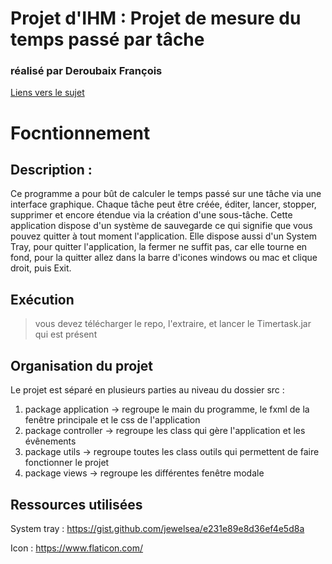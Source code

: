 # Projet d'IHM : Projet de mesure du temps passé par tâche
### réalisé par Deroubaix François
[Liens vers le sujet](https://www.iut-info.univ-lille.fr/~casiez/M2105/TP/ProjetTempsParTache/)
# Focntionnement

## Description :

Ce programme a pour bût de calculer le temps passé sur une tâche via une interface graphique.
Chaque tâche peut être créée, éditer, lancer, stopper, supprimer et encore étendue via la création d'une sous-tâche.
Cette application dispose d'un système de sauvegarde ce qui signifie que vous pouvez quitter à tout moment l'application.
Elle dispose aussi d'un System Tray, pour quitter l'application, la fermer ne suffit pas, car elle tourne en fond, pour la quitter allez dans la barre d'icones windows ou mac et clique droit, puis Exit.

## Exécution

> vous devez télécharger le repo, l'extraire, et lancer le Timertask.jar qui est présent

## Organisation du projet

Le projet est séparé en plusieurs parties au niveau du dossier src :

1. package application -> regroupe le main du programme, le fxml de la fenêtre principale et le css de l'application
2. package controller -> regroupe les class qui gère l'application et les évênements
3. package utils -> regroupe toutes les class outils qui permettent de faire fonctionner le projet
4. package views -> regroupe les différentes fenêtre modale

## Ressources utilisées

System tray : https://gist.github.com/jewelsea/e231e89e8d36ef4e5d8a

Icon : https://www.flaticon.com/
